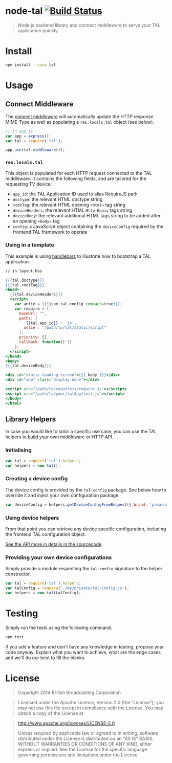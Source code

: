 # node-tal [![Build Status](https://travis-ci.org/bbcrd/node-tal.png?branch=master)](https://travis-ci.org/bbcrd/node-tal)

> Node.js backend library and connect middleware to serve your TAL application quickly.

# Install

```bash
npm install --save tal
```

# Usage

## Connect Middleware

The [connect middleware](http://www.senchalabs.org/connect/) will automatically update the HTTP response
MIME-Type as well as populating a `res.locals.tal` object (see below).

```js
// in app.js
var app = express();
var tal = require('tal');

app.use(tal.middleware());
```

### `res.locals.tal`

This object is populated for each HTTP request connected to the TAL middleware. It contains the following fields,
and are tailored for the requesting TV device:

 * `app_id`: the TAL Application ID used to alias RequireJS path
 * `doctype`: the relevant HTML doctype string
 * `rootTag`: the relevant HTML opening `<html>` tag string
 * `deviceHeaders`: the relevant HTML `Http-Equiv` tags string
 * `deviceBody`: the relevant additional HTML tags string to be added after an opening `<body>` tag
 * `config`: a JavaScript object containing the `deviceConfig` required by the frontend TAL framework to operate

### Using in a template

This example is using [handlebars](http://handlebarsjs.com/) to illustrate how to bootstrap a TAL application:

```hbs
// in layout.hbs

{{{tal.doctype}}}
{{{tal.rootTag}}}
<head>
  {{{tal.deviceHeaders}}}
  <script>
    var antie = {{{json tal.config compact=true}}};
    var require = {
      baseUrl: "",
      paths: {
        '{{tal.app_id}}': 'js',
        antie : "/path/to/tal/static/script"
      },
      priority: [],
      callback: function() {}
    };
  </script>
</head>
<body>
{{{tal.deviceBody}}}

<div id="static-loading-screen">{{{ body }}}</div>
<div id="app" class="display-none"></div>

<script src="/path/to/requirejs/require.js"></script>
<script src="/path/to/your/talApp/init.js"></script>
</body>
</html>
```

## Library Helpers

In case you would like to tailor a specific use case, you can use the TAL helpers to build your own middleware or HTTP API.

### Initialising

```js
var tal = require('tal').helpers;
var helpers = new tal();
```

### Creating a device config

The device config is provided by the `tal-config` package. See below how to override it and inject your own configuration package.

```js
var deviceConfig = helpers.getDeviceConfigFromRequest({ brand: 'panasonic', model: 'tv_2013' });
```

### Using device helpers

From that point you can retrieve any device specific configuration, including the frontend TAL configuration object.

[See the API more in details in the sourcecode](lib/helpers.js).

### Providing your own device configurations

Simply provide a module respecting the `tal-config` signature to the helper constructor.

```js
var tal = require('tal').helpers;
var talConfig = require('./my/private/tal-config.js');
var helpers = new tal(talConfig);
```

# Testing

Simply run the tests using the following command.

```bash
npm test
```

If you add a feature and don't have any knowledge in testing, propose your code anyway. Explain what you want to achieve,
what are the edge cases and we'll do our best to fill the blanks.

# License

> Copyright 2014 British Broadcasting Corporation

> Licensed under the Apache License, Version 2.0 (the "License"); you may not use this file except in compliance with the License.
> You may obtain a copy of the License at

> http://www.apache.org/licenses/LICENSE-2.0

> Unless required by applicable law or agreed to in writing, software distributed under the License is distributed on an "AS IS" BASIS, WITHOUT WARRANTIES OR CONDITIONS OF ANY KIND, either express or implied.
> See the License for the specific language governing permissions and limitations under the License.